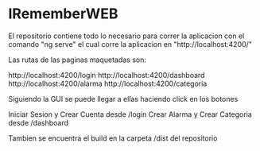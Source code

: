 # IRememberWEB

El repositorio contiene todo lo necesario para correr la aplicacion con el comando "ng serve" el cual corre la aplicacion en "http://localhost:4200/"

Las rutas de las paginas maquetadas son:

http://localhost:4200/login
http://localhost:4200/dashboard
http://localhost:4200/alarma
http://localhost:4200/categoria

Siguiendo la GUI se puede llegar a ellas haciendo click en los botones

Iniciar Sesion y Crear Cuenta desde /login
Crear Alarma y Crear Categoria desde /dashboard

Tambien se encuentra el build en la carpeta /dist del repositorio
